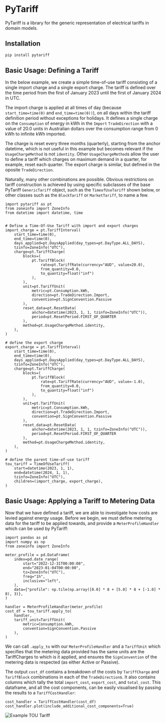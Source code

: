 # PyTariff

<!-- Badges go here TODO -->

PyTariff is a library for the generic representation of electrical tariffs in domain models.

## Installation

```bash
pip install pytariff
```

## Basic Usage: Defining a Tariff

In the below example, we create a simple time-of-use tariff consisting of a single import charge and a single export charge. The tariff is defined over the time period from the first of January 2023 until the first of January 2024 in UTC.

The import charge is applied at all times of day (because ```start_time=time(0)``` and ```end_time=time(0))```), on all days within the tariff definition period without exceptions for holidays. It defines a single charge on the ```Consumption``` of energy in kWh in the ```Import``` ```TradeDirection``` with a value of 20.0 units in Australian dollars over the consumption range from 0 kWh to infinite kWh imported. 

The charge is reset every three months (quarterly), starting from the anchor datetime, which is not useful in this example but becomes relevant if the ```UsageChargeMethod``` is not ```identity```. Other ```UsageChargeMethod```s allow the user to define a tariff which charges on maximum demand in a quarter, for example, reset each quarter. The export charge is similar, but defined in the oposite ```TradeDirection```.

Naturally, many other combinations are possible. Obvious restrictions on tariff construction is achieved by using specific subclasses of the base PyTariff ```GenericTariff``` object, such as the ```TimeofUseTariff``` shown below, or other classes such as the ```BlockTariff``` or ```MarketTariff```, to name a few.

```python3
import pytariff as pt
from zoneinfo import ZoneInfo
from datetime import datetime, time


# Define a Time-Of-Use Tariff with import and export charges
import_charge = pt.TariffInterval(
    start_time=time(0),
    end_time=time(0),
    days_applied=pt.DaysApplied(day_types=pt.DayType.ALL_DAYS),
    tzinfo=ZoneInfo("UTC"),
    charge=pt.TariffCharge(
        blocks=(
            pt.TariffBlock(
                rate=pt.TariffRate(currency="AUD", value=20.0),
                from_quantity=0.0,
                to_quantity=float("inf")
            ),
        ),
        unit=pt.TariffUnit(
            metric=pt.Consumption.kWh,
            direction=pt.TradeDirection.Import,
            convention=pt.SignConvention.Passive
        ),
        reset_data=pt.ResetData(
            anchor=datetime(2023, 1, 1, tzinfo=ZoneInfo("UTC")),
            period=pt.ResetPeriod.FIRST_OF_QUARTER
        ),
        method=pt.UsageChargeMethod.identity,
    ),
)

# define the export charge
export_charge = pt.TariffInterval(
    start_time=time(0),
    end_time=time(0),
    days_applied=pt.DaysApplied(day_types=pt.DayType.ALL_DAYS),
    tzinfo=ZoneInfo("UTC"),
    charge=pt.TariffCharge(
        blocks=(
            pt.TariffBlock(
                rate=pt.TariffRate(currency="AUD", value=-1.0),
                from_quantity=0.0,
                to_quantity=float("inf")
            ),
        ),
        unit=pt.TariffUnit(
            metric=pt.Consumption.kWh,
            direction=pt.TradeDirection.Import,
            convention=pt.SignConvention.Passive
        ),
        reset_data=pt.ResetData(
            anchor=datetime(2023, 1, 1, tzinfo=ZoneInfo("UTC")),
            period=pt.ResetPeriod.FIRST_OF_QUARTER
        ),
        method=pt.UsageChargeMethod.identity,
    ),
)

# define the parent time-of-use tariff
tou_tariff = TimeOfUseTariff(
    start=datetime(2023, 1, 1),
    end=datetime(2024, 1, 1),
    tzinfo=ZoneInfo("UTC"),
    children=(import_charge, export_charge),
)
```

## Basic Usage: Applying a Tariff to Metering Data

Now that we have defined a tariff, we are able to investigate how costs are levied against energy usage. Before we begin, we must define metering data for the tariff to be applied towards, and provide a ```MeterProfileHandler``` which can be used by PyTariff:

```python3
import pandas as pd
import numpy as np
from zoneinfo import ZoneInfo

meter_profile = pd.DataFrame(
    index=pd.date_range(
        start="2022-12-31T00:00:00",
        end="2023-01-04T00:00:00",
        tz=ZoneInfo("UTC"),
        freq="1h",
        inclusive="left",
    ),
    data={"profile": np.tile(np.array([0.0] * 8 + [5.0] * 8 + [-1.0] * 8), 3)},
)

handler = MeterProfileHandler(meter_profile)
cost_df = tou_tariff.apply_to(
    handler,
    tariff_unit=TariffUnit(
        metric=Consumption.kWh,
        convention=SignConvention.Passive
    ),
)

```


We can call ```.apply_to``` with our ```MeterProfileHandler``` and a ```TariffUnit``` which specifies that the metering data provided has the same units are the TariffCharges to which is it applied, and ensures the ```SignConvention``` of the metering data is respected (as either Active or Passive).


The output ```cost_df``` contains a breakdown of the costs by ```TariffCharge``` and ```TariffBlock``` combinations in each of the ```TradeDirection```s. It also contains columns which tally the total ```import_cost```, ```export_cost```, and ```total_cost```. This dataframe, and all the cost components, can be easily visualised by passing the results to a ```TariffCostHandler```:

```python3
cost_handler = TariffCostHandler(cost_df)
cost_handler.plot(include_additional_cost_components=True)
```

![Example TOU Tariff](src/pytariff/docs/img/tou_example.png)


<!-- ## Schema

This library defines five classes of electrical tariff:
1. GenericTariff
2. SingleRateTariff
3. TimeOfUseTariff
4. DemandTariff
5. ConsumptionTariff
6. BlockTariff

### GenericTariff
A GenericTariff is a generalised model of an electrical tariff defined as a closed timezone-aware datetime interval. It contains child TariffIntervals, which are right-open timezone-aware time intervals which are levied on their DaysApplied and associated with a single TariffCharge. A TariffCharge contains a tuple of TariffBlocks, each of which define the right-open interval of some unit over which a given TariffRate is to be applied.

```python3
GenericTariff(
    TariffInterval(
        TariffCharge(
            TariffBlock,
            [...]
        ),
        [...]
    ),
    [...]
)
```

Using this model, it is possible to define many different subclasses of tariff. The most common subclasses are implemented already and provided below, with their implied restrictions applied in these child classes.

---
### SingleRateTariff
A SingleRateTariff is a subclass of a GenericTariff that enforces that, among other things:
1. The tariff must define only a single child TariffInterval (meaning it can only contain one TariffCharge)
2. That single TariffCharge must contain at least one block, from zero to infinite usage of its TariffUnit. It may also contains at most a single block from zero to infinite usage of its TariffUnit in each of the two TradeDirections (Import and Export).

---
### TimeOfUseTariff
A TimeOfUseTariff is a subclass of a GenericTariff that enforces that, among other things:
1. More than one unique child TariffInterval must be defined
2. These TariffIntervals must share their DaysApplied and timezone attributes, and contain unique, non-overlapping [start, end) intervals

There are no restrictions preventing each child TariffInterval in the TimeOfUseTariff from containing multiple non-overlapping 
blocks, and no restriction on the existence of reset periods on each TariffInterval. A TimeOfUseTariff can be defined in terms of 
either Demand or Consumption units (but not both).

---
### DemandTariff
A DemandTariff is a subclass of a GenericTariff that enforces that, among other things:
1. At least one child TariffInterval must be defined
2. The child TariffInterval(s) must use Demand units (e.g. kW)

There are no restrictions preventing each child TariffInterval in the DemandTariff from containing multiple non-overlapping
blocks, and no restriction on the existence of reset periods on each TariffInterval. In practice, it is expected that a 
DemandTariff will contain multiple blocks and a non-None reset period.

---
### ConsumptionTariff
A ConsumptionTariff is a subclass of a GenericTariff that enforces that, among other things:
1. At least one child TariffInterval must be defined
2. The child TariffInterval(s) must use Consumption units (e.g. kWh)

There are no restrictions preventing each child TariffInterval in the ConsumptionTariff from containing multiple blocks,
and no restriction on the existence of reset periods on each TariffInterval.

---
### BlockTariff
A BlockTariff is a subclass of a GenericTariff that enforces that, among other things:
1. At least one child TariffInterval must be defined
2. The child TariffInterval(s) must each contain more than a single non-overlapping block

There are no restrictions on the units of the child TariffIntervals or the existence of reset periods.

---
### MarketTariff
A MarketTariff is a subclass of a GenericTariff that enforces that, among other things:
1. At least one child TariffInterval must be defined
2. The child TariffInterval(s) must each contain only a single block in their TariffCharge
3. Each TariffCharge rate must be defined as a MarketRate

There are no restrictions on the units of the child TariffIntervals or the existence of reset periods. A MarketTariff cannot use TariffRate(s). Tariff values for MarketRates are
determined on-the-fly from input data when applied to metering data. -->
